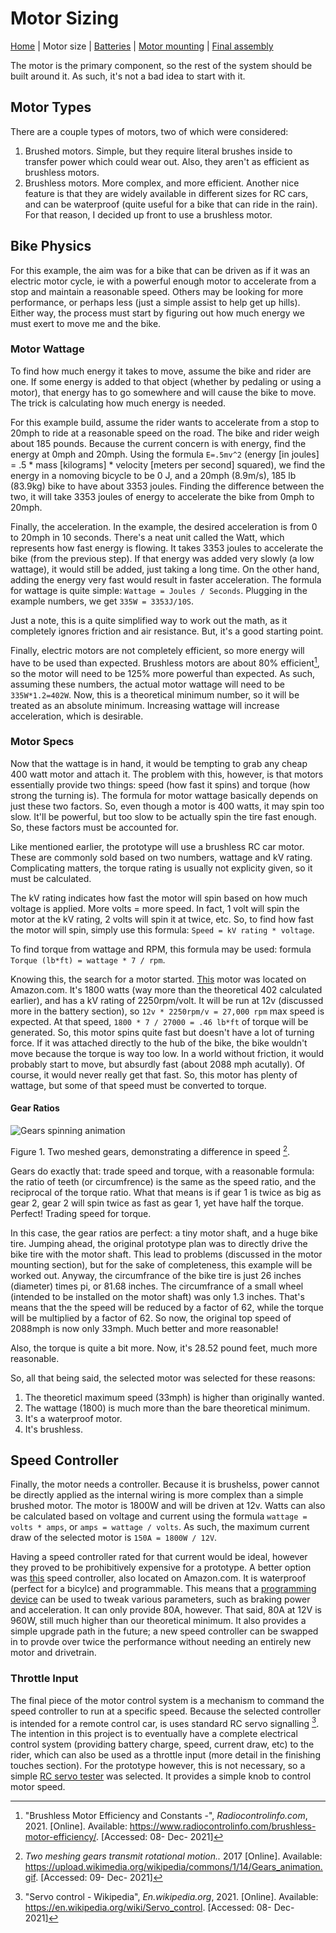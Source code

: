 # Motor Sizing

[Home](index) | Motor size | [Batteries](batteries) | [Motor mounting](motor-mount) | [Final assembly](final-assembly)

The motor is the primary component, so the rest of the system should be built around it. As such, it's not a bad idea to start with it.

## Motor Types

There are a couple types of motors, two of which were considered:
1. Brushed motors. Simple, but they require literal brushes inside to transfer power which could wear out. Also, they aren't as efficient as brushless motors.
2. Brushless motors. More complex, and more efficient. Another nice feature is that they are widely available in different sizes for RC cars, and can be waterproof (quite useful for a bike that can ride in the rain). For that reason, I decided up front to use a brushless motor.

## Bike Physics

For this example, the aim was for a bike that can be driven as if it was an electric motor cycle, ie with a powerful enough motor to accelerate from a stop and maintain a reasonable speed. Others may be looking for more performance, or perhaps less (just a simple assist to help get up hills). Either way, the process must start by figuring out how much energy we must exert to move me and the bike.

### Motor Wattage

To find how much energy it takes to move, assume the bike and rider are one. If some energy is added to that object (whether by pedaling or using a motor), that energy has to go somewhere and will cause the bike to move. The trick is calculating how much energy is needed.

For this example build, assume the rider wants to accelerate from a stop to 20mph to ride at a reasonable speed on the road. The bike and rider weigh about 185 pounds. Because the current concern is with energy, find the energy at 0mph and 20mph. Using the formula `E=.5mv^2` (energy [in joules] = .5 * mass [kilograms] * velocity [meters per second] squared), we find the energy in a nomoving bicycle to be 0 J, and a 20mph (8.9m/s), 185 lb (83.9kg) bike to have about 3353 joules. Finding the difference between the two, it will take 3353 joules of energy to accelerate the bike from 0mph to 20mph.

Finally, the acceleration. In the example, the desired acceleration is from 0 to 20mph in 10 seconds. There's a neat unit called the Watt, which represents how fast energy is flowing. It takes 3353 joules to accelerate the bike (from the previous step). If that energy was added very slowly (a low wattage), it would still be added, just taking a long time. On the other hand, adding the energy very fast would result in faster acceleration. The formula for wattage is quite simple: `Wattage = Joules / Seconds`. Plugging in the example numbers, we get `335W = 3353J/10S`.

Just a note, this is a quite simplified way to work out the math, as it completely ignores friction and air resistance. But, it's a good starting point.

Finally, electric motors are not completely efficient, so more energy will have to be used than expected. Brushless motors are about 80% efficient[^1], so the motor will need to be 125% more powerful than expected. As such, assuming these numbers, the actual motor wattage will need to be `335W*1.2=402W`. Now, this is a theoretical minimum number, so it will be treated as an absolute minimum. Increasing wattage will increase acceleration, which is desirable.

### Motor Specs

Now that the wattage is in hand, it would be tempting to grab any cheap 400 watt motor and attach it. The problem with this, however, is that motors essentially provide two things: speed (how fast it spins) and torque (how strong the turning is). The formula for motor wattage basically depends on just these two factors. So, even though a motor is 400 watts, it may spin too slow. It'll be powerful, but too slow to be actually spin the tire fast enough. So, these factors must be accounted for.

Like mentioned earlier, the prototype will use a brushless RC car motor. These are commonly sold based on two numbers, wattage and kV rating. Complicating matters, the torque rating is usually not explicity given, so it must be calculated.

The kV rating indicates how fast the motor will spin based on how much voltage is applied. More volts = more speed. In fact, 1 volt will spin the motor at the kV rating, 2 volts will spin it at twice, etc. So, to find how fast the motor will spin, simply use this formula: `Speed = kV rating * voltage`.

To find torque from wattage and RPM, this formula may be used: formula `Torque (lb*ft) = wattage * 7 / rpm`.

Knowing this, the search for a motor started. [This](https://www.amazon.com/gp/product/B07BGZWFMP/ref=ppx_yo_dt_b_asin_title_o06_s00?ie=UTF8&psc=1) motor was located on Amazon.com. It's 1800 watts (way more than the theoretical 402 calculated earlier), and has a kV rating of 2250rpm/volt.  It will be run at 12v (discussed more in the battery section), so `12v * 2250rpm/v = 27,000 rpm` max speed is expected. At that speed, `1800 * 7 / 27000 = .46 lb*ft` of torque will be generated. So, this motor spins quite fast but doesn't have a lot of turning force. If it was attached directly to the hub of the bike, the bike wouldn't move because the torque is way too low. In a world without friction, it would probably start to move, but absurdly fast (about 2088 mph acutally). Of course, it would never really get that fast. So, this motor has plenty of wattage, but some of that speed must be converted to torque.

#### Gear Ratios

![Gears spinning animation](https://upload.wikimedia.org/wikipedia/commons/1/14/Gears_animation.gif)

Figure 1. Two meshed gears, demonstrating a difference in speed [^2].

Gears do exactly that: trade speed and torque, with a reasonable formula: the ratio of teeth (or circumfrence) is the same as the speed ratio, and the reciprocal of the torque ratio. What that means is if gear 1 is twice as big as gear 2, gear 2 will spin twice as fast as gear 1, yet have half the torque. Perfect! Trading speed for torque.

In this case, the gear ratios are perfect: a tiny motor shaft, and a huge bike tire. Jumping ahead, the original prototype plan was to directly drive the bike tire with the motor shaft. This lead to problems (discussed in the motor mounting section), but for the sake of completeness, this example will be worked out. Anyway, the circumfrance of the bike tire is just 26 inches (diameter) times pi, or 81.68 inches. The circumfrance of a small wheel (intended to be installed on the motor shaft) was only 1.3 inches. That's means that the the speed will be reduced by a factor of 62, while the torque will be multiplied by a factor of 62. So now, the original top speed of 2088mph is now only 33mph. Much better and more reasonable!

Also, the torque is quite a bit more. Now, it's 28.52 pound feet, much more reasonable.

So, all that being said, the selected motor was selected for these reasons:
1. The theoreticl maximum speed (33mph) is higher than originally wanted.
2. The wattage (1800) is much more than the bare theoretical minimum.
3. It's a waterproof motor.
4. It's brushless.

## Speed Controller

Finally, the motor needs a controller. Because it is brushelss, power cannot be directly applied as the internal wiring is more complex than a simple brushed motor. The motor is 1800W and will be driven at 12v. Watts can also be calculated based on voltage and current using the formula `wattage = volts * amps`, or `amps = wattage / volts`. As such, the maximum current draw of the selected motor is `150A = 1800W / 12V`.

Having a speed controller rated for that current would be ideal, however they proved to be prohibitively expensive for a prototype. A better option was [this](https://www.amazon.com/gp/product/B07JZVZJKS/ref=ppx_yo_dt_b_asin_title_o06_s02?ie=UTF8&psc=1) speed controller, also located on Amazon.com. It is waterproof (perfect for a bicylce) and programmable. This means that a [programming device](https://www.amazon.com/gp/product/B08FCF8JHV/ref=ppx_yo_dt_b_asin_title_o05_s00?ie=UTF8&psc=1) can be used to tweak various parameters, such as braking power and acceleration. It can only provide 80A, however. That said, 80A at 12V is 960W, still much higher than our theoretical minimum. It also provides a simple upgrade path in the future; a new speed controller can be swapped in to provde over twice the performance without needing an entirely new motor and drivetrain.

### Throttle Input

The final piece of the motor control system is a mechanism to command the speed controller to run at a specific speed. Because the selected controller is intended for a remote control car, is uses standard RC servo signalling [^3]. The intention in this project is to eventually have a complete electrical control system (providing battery charge, speed, current draw, etc) to the rider, which can also be used as a throttle input (more detail in the finishing touches section). For the prototype however, this is not necessary, so a simple [RC servo tester](https://www.amazon.com/gp/product/B07TQSKLBK/ref=ppx_yo_dt_b_asin_title_o05_s00?ie=UTF8&psc=1) was selected. It provides a simple knob to control motor speed.

[^1]: "Brushless Motor Efficiency and Constants -", _Radiocontrolinfo.com_, 2021. [Online]. Available: https://www.radiocontrolinfo.com/brushless-motor-efficiency/. [Accessed: 08- Dec- 2021]
[^2]: _Two meshing gears transmit rotational motion.._ 2017 [Online]. Available: https://upload.wikimedia.org/wikipedia/commons/1/14/Gears_animation.gif. [Accessed: 09- Dec- 2021]
[^3]: "Servo control - Wikipedia", _En.wikipedia.org_, 2021. [Online]. Available: https://en.wikipedia.org/wiki/Servo_control. [Accessed: 08- Dec- 2021]
